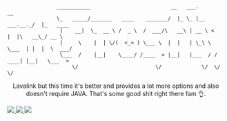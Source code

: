```
                ___________                          __   ___.              __           
                \_   _____/_______   ____    _______/  |_ \_ |__   ___.__._/  |_   ____  
                 |    __)  \_  __ \ /  _ \  /  ___/\   __\ | __ \ <   |  |\   __\_/ __ \ 
                 |     \    |  | \/(  <_> ) \___ \  |  |   | \_\ \ \___  | |  |  \  ___/ 
                 \___  /    |__|    \____/ /____  > |__|   |___  / / ____| |__|   \___  >
                     \/                         \/             \/  \/                 \/ 
```
<p align="center">
	<p align="center">
        Lavalink but this time it's better and provides a lot more options and also doesn't require JAVA. That's some good shit right there 
    fam 👌.
    </p>
	<a href="https://discord.gg/ZJaVXK8">
		<img src="https://img.shields.io/badge/Discord-Support-%237289DA.svg?logo=discord&style=for-the-badge&logoWidth=20&labelColor=0d0d0d" />
	</a>
	<a href="https://travis-ci.com/Yucked/Frostbyte">
		<img src="https://img.shields.io/travis/com/yucked/frostbyte.svg?color=1ac9ed&label=Travis-CI&logo=travis&style=for-the-badge&logoWidth=20&labelColor=0d0d0d" />
	</a>
  	<a href="http://buymeacoff.ee/Yucked">
		<img src="https://img.shields.io/badge/Buy%20Me%20A-Coffee-%23FF813F.svg?logo=buy-me-a-coffee&style=for-the-badge&logoWidth=20&labelColor=0d0d0d" />
	</a> 
</p>